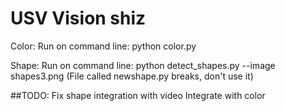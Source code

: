# USV Vision shiz

Color:
Run on command line: python color.py 

Shape:
Run on command line: python detect_shapes.py --image shapes3.png
(File called newshape.py breaks, don't use it)

##TODO: 
Fix shape integration with video
Integrate with color
